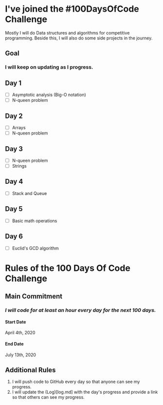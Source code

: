 # I've joined the #100DaysOfCode Challenge
Mostly I will do Data structures and algorithms for competitive programming.
Beside this, I will also do some side projects in the journey.

## Goal

### I will keep on updating as I progress.

## Day 1

- [ ] Asymptotic analysis (Big-O notation)
- [ ] N-queen problem

## Day 2
- [ ] Arrays
- [ ] N-queen problem

## Day 3
- [ ] N-queen problem
- [ ] Strings
## Day 4
- [ ] Stack and Queue
## Day 5
- [ ] Basic math operations
## Day 6
- [ ] Euclid's GCD algorithm

# Rules of the 100 Days Of Code Challenge

## Main Commitment
### *I will code for at least an hour every day for the next 100 days.*

#### Start Date
April 4th, 2020
#### End Date
July 13th, 2020

## Additional Rules
1. I will push code to GitHub every day so that anyone can see my progress.
2. I will update the (Log)[log.md] with the day's progress and provide a link so that others can see my progress.


